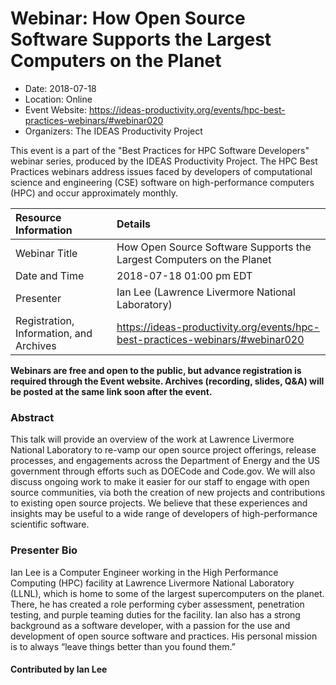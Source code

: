 













			   

<!-- Note: this label does NOT include the trailing colon -->





# Webinar: How Open Source Software Supports the Largest Computers on the Planet

- Date: 2018-07-18
- Location: Online
- Event Website: https://ideas-productivity.org/events/hpc-best-practices-webinars/#webinar020
- Organizers: The IDEAS Productivity Project
			   
This event is a part of the "Best Practices for HPC Software
Developers" webinar series, produced by the IDEAS Productivity
Project. The HPC Best Practices webinars address issues faced by
developers of computational science and engineering (CSE) software on
high-performance computers (HPC) and occur approximately monthly.

Resource Information | Details
:--- | :---			   
Webinar Title | How Open Source Software Supports the Largest Computers on the Planet
Date and Time | 2018-07-18 01:00 pm EDT
Presenter | Ian Lee (Lawrence Livermore National Laboratory)
Registration, Information, and Archives | 	<https://ideas-productivity.org/events/hpc-best-practices-webinars/#webinar020>	   

**Webinars are free and open to the public, but advance registration is required through the Event website. Archives (recording, slides, Q&A) will be posted at the same link soon after the event.**

### Abstract
<p>This talk will provide an overview of the work at Lawrence Livermore
National Laboratory to re-vamp our open source project offerings,
release processes, and engagements across the Department of Energy and
the US government through efforts such as DOECode and Code.gov. We
will also discuss ongoing work to make it easier for our staff to
engage with open source communities, via both the creation of new
projects and contributions to existing open source projects.  We
believe that these experiences and insights may be useful to a wide
range of developers of high-performance scientific software.</p>



### Presenter Bio
<p>Ian Lee is a Computer Engineer working in the
High Performance Computing (HPC) facility at Lawrence Livermore
National Laboratory (LLNL), which is home to some of the largest
supercomputers on the planet. There, he has created a role performing
cyber assessment, penetration testing, and purple teaming duties for
the facility. Ian also has a strong background as a software
developer, with a passion for the use and development of open source
software and practices. His personal mission is to always “leave
things better than you found them.”</p>

    

#### Contributed by Ian Lee

<!---
Publish: yes
Categories: skills
Topics: online learning
Level: 2
Prerequisites: default
Aggregate: none
--->






